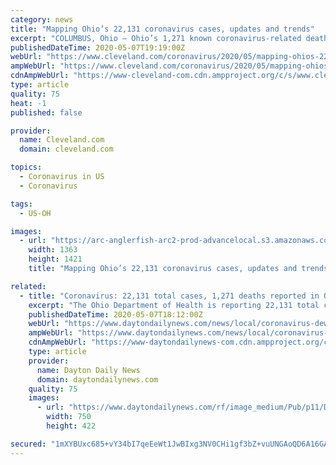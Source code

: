```yaml
---
category: news
title: "Mapping Ohio’s 22,131 coronavirus cases, updates and trends"
excerpt: "COLUMBUS, Ohio – Ohio’s 1,271 known coronavirus-related deaths are spread across 64 of the state’s 88 counties, with total cases now reaching 22,131, the Ohio Department of Health reported Thursday. The death total increased 3."
publishedDateTime: 2020-05-07T19:19:00Z
webUrl: "https://www.cleveland.com/coronavirus/2020/05/mapping-ohios-22131-coronavirus-cases-updates-and-trends.html"
ampWebUrl: "https://www.cleveland.com/coronavirus/2020/05/mapping-ohios-22131-coronavirus-cases-updates-and-trends.html?outputType=amp"
cdnAmpWebUrl: "https://www-cleveland-com.cdn.ampproject.org/c/s/www.cleveland.com/coronavirus/2020/05/mapping-ohios-22131-coronavirus-cases-updates-and-trends.html?outputType=amp"
type: article
quality: 75
heat: -1
published: false

provider:
  name: Cleveland.com
  domain: cleveland.com

topics:
  - Coronavirus in US
  - Coronavirus

tags:
  - US-OH

images:
  - url: "https://arc-anglerfish-arc2-prod-advancelocal.s3.amazonaws.com/public/A3RRNL4DMBAJTMUADG3U6IFWVM.png"
    width: 1363
    height: 1421
    title: "Mapping Ohio’s 22,131 coronavirus cases, updates and trends"

related:
  - title: "Coronavirus: 22,131 total cases, 1,271 deaths reported in Ohio"
    excerpt: "The Ohio Department of Health is reporting 22,131 total cases and 1,271 deaths attributed to coronavirus. There are 21,132 confirmed cases and 1,153 deaths. The state is reporting 4,140 hospitalizations and 1,"
    publishedDateTime: 2020-05-07T18:12:00Z
    webUrl: "https://www.daytondailynews.com/news/local/coronavirus-dewine-give-update-pademinc-state-response-virus/j38rnhRf4t8nfOj48BjLGN/"
    ampWebUrl: "https://www.daytondailynews.com/news/local/coronavirus-dewine-give-update-pademinc-state-response-virus/j38rnhRf4t8nfOj48BjLGN/amp.html"
    cdnAmpWebUrl: "https://www-daytondailynews-com.cdn.ampproject.org/c/s/www.daytondailynews.com/news/local/coronavirus-dewine-give-update-pademinc-state-response-virus/j38rnhRf4t8nfOj48BjLGN/amp.html"
    type: article
    provider:
      name: Dayton Daily News
      domain: daytondailynews.com
    quality: 75
    images:
      - url: "https://www.daytondailynews.com/rf/image_medium/Pub/p11/DaytonDailyNews/2020/05/07/Images/DeWine%20Masks.jpg"
        width: 750
        height: 422

secured: "1mXYBUxc685+vY34bI7qeEeWt1JwBIxg3NV0CHi1gf3bZ+vuUNGAoQD6A16GAhB6rVrF6T2KTFORDX2EnbSmOrcIJ9yTVIh1Y/i6VVrqFdxBM8LSzukNkOUS7zxfI8srbO+vK9RxO5pd3mHuSypaRurSvnolwNeor6t2K393APYgiUd49yRhmn/1CsjGHsNxHs/kw8tK6Jb4rIFUDj0z828mx4BXrkLdKoeYVz8B+qv1UpTOLrpD8dEHW1RFW9tdApUb+nkaUnNphhvKZwrH/thfiJJf/KS5N0WE6TSQgTW46xs3F3/Pw+nhrtQKsso4akrJYcHcozPBybJkqXLl9OxbZ8MVp19FoHs1ASoYXnLv3dJPE6gvzzNQZDP2Pvzkg36Gju/J0Jf0YbiC1tb+T/ACw8hhXgsfXg9WvuMOb3C9ye96clmzVo0A8DPsHArWTk/lQC6TRrWsG/D6ldpKqZ80fBCLmAW7/GDvcGzn/AQ=;5fUr4E9kfvG3+AyGrAprFA=="
---
```


